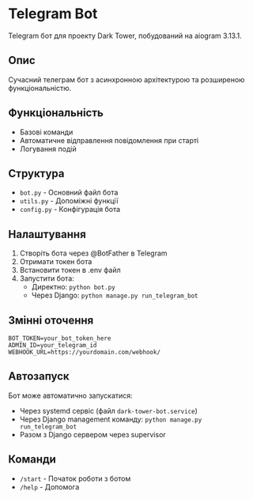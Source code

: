 # Telegram Bot

Telegram бот для проекту Dark Tower, побудований на aiogram 3.13.1.

## Опис

Сучасний телеграм бот з асинхронною архітектурою та розширеною функціональністю.

## Функціональність

- Базові команди
- Автоматичне відправлення повідомлення при старті
- Логування подій

## Структура

- `bot.py` - Основний файл бота
- `utils.py` - Допоміжні функції
- `config.py` - Конфігурація бота

## Налаштування

1. Створіть бота через @BotFather в Telegram
2. Отримати токен бота
3. Встановити токен в .env файл
4. Запустити бота:
   - Директно: `python bot.py`
   - Через Django: `python manage.py run_telegram_bot`

## Змінні оточення

```env
BOT_TOKEN=your_bot_token_here
ADMIN_ID=your_telegram_id
WEBHOOK_URL=https://yourdomain.com/webhook/
```

## Автозапуск

Бот може автоматично запускатися:
- Через systemd сервіс (файл `dark-tower-bot.service`)
- Через Django management команду: `python manage.py run_telegram_bot`
- Разом з Django сервером через supervisor

## Команди

- `/start` - Початок роботи з ботом
- `/help` - Допомога